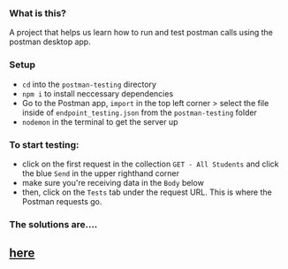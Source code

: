 ### What is this?
A project that helps us learn how to run and test postman calls using the postman desktop app. 

### Setup
- `cd` into the `postman-testing` directory
- `npm i` to install neccessary dependencies
- Go to the Postman app, `import` in the top left corner > select the file inside of `endpoint_testing.json` from the `postman-testing` folder
- `nodemon` in the terminal to get the server up

### To start testing:
- click on the first request in the collection `GET - All Students` and click the blue `Send` in the upper righthand corner
- make sure you're receiving data in the `Body` below
- then, click on the `Tests` tab under the request URL. This is where the Postman requests go.

### The solutions are....
## [here](https://github.com/kale-stew/devmtn-notes/blob/master/Unit-Testing/using-postman.md)